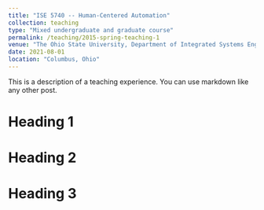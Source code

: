 ```yaml
---
title: "ISE 5740 -- Human-Centered Automation"
collection: teaching
type: "Mixed undergraduate and graduate course"
permalink: /teaching/2015-spring-teaching-1
venue: "The Ohio State University, Department of Integrated Systems Engineering"
date: 2021-08-01
location: "Columbus, Ohio"
---
```


This is a description of a teaching experience. You can use markdown like any other post.

Heading 1
======

Heading 2
======

Heading 3
======
